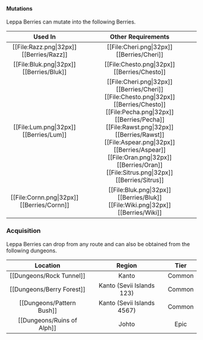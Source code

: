 #### Mutations
Leppa Berries can mutate into the following Berries.

| Used In                                       | Other Requirements |
| :---:                                         | :---: |
| [[File:Razz.png\|32px]] [[Berries/Razz]]      | [[File:Cheri.png\|32px]] [[Berries/Cheri]] |
| [[File:Bluk.png\|32px]] [[Berries/Bluk]]      | [[File:Chesto.png\|32px]] [[Berries/Chesto]] |
| [[File:Lum.png\|32px]] [[Berries/Lum]]        | [[File:Cheri.png\|32px]] [[Berries/Cheri]] [[File:Chesto.png\|32px]] [[Berries/Chesto]] [[File:Pecha.png\|32px]] [[Berries/Pecha]] [[File:Rawst.png\|32px]] [[Berries/Rawst]] [[File:Aspear.png\|32px]] [[Berries/Aspear]] [[File:Oran.png\|32px]] [[Berries/Oran]] [[File:Sitrus.png\|32px]] [[Berries/Sitrus]] |
| [[File:Cornn.png\|32px]] [[Berries/Cornn]]    | [[File:Bluk.png\|32px]] [[Berries/Bluk]] [[File:Wiki.png\|32px]] [[Berries/Wiki]] |

### Acquisition
Leppa Berries can drop from any route and can also be obtained from the following dungeons.

| Location	                    | Region | Tier	    |
| :---:                         | :---:     | :---:         |
| [[Dungeons/Rock Tunnel]]      | Kanto | Common    |
| [[Dungeons/Berry Forest]]     | Kanto (Sevii Islands 123) | Common	|
| [[Dungeons/Pattern Bush]]     | Kanto (Sevii Islands 4567) | Common	|
| [[Dungeons/Ruins of Alph]]    | Johto | Epic      |
